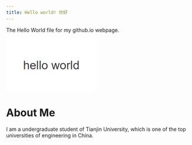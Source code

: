 ```yaml
---
title: Hello world! 你好
---
```


The Hello World file for my github.io webpage.

![](../image/helloworld.png)

# About Me
I am a undergraduate student of Tianjin University, which is one of the top universities of engineering in China.

